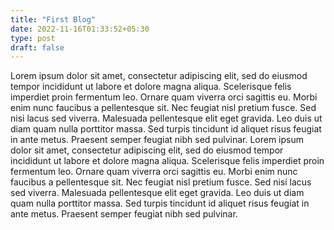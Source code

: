 ```yaml
---
title: "First Blog"
date: 2022-11-16T01:33:52+05:30
type: post
draft: false
---
```


Lorem ipsum dolor sit amet, consectetur adipiscing elit, sed do eiusmod tempor incididunt ut labore et dolore magna aliqua. Scelerisque felis imperdiet proin fermentum leo. Ornare quam viverra orci sagittis eu. Morbi enim nunc faucibus a pellentesque sit. Nec feugiat nisl pretium fusce. Sed nisi lacus sed viverra. Malesuada pellentesque elit eget gravida. Leo duis ut diam quam nulla porttitor massa. Sed turpis tincidunt id aliquet risus feugiat in ante metus. Praesent semper feugiat nibh sed pulvinar.
Lorem ipsum dolor sit amet, consectetur adipiscing elit, sed do eiusmod tempor incididunt ut labore et dolore magna aliqua. Scelerisque felis imperdiet proin fermentum leo. Ornare quam viverra orci sagittis eu. Morbi enim nunc faucibus a pellentesque sit. Nec feugiat nisl pretium fusce. Sed nisi lacus sed viverra. Malesuada pellentesque elit eget gravida. Leo duis ut diam quam nulla porttitor massa. Sed turpis tincidunt id aliquet risus feugiat in ante metus. Praesent semper feugiat nibh sed pulvinar.